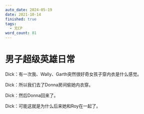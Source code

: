 ```yaml
---
auto_date: 2024-05-19
date: 2021-10-14
finished: true
tags:
  - 无CP
word_count: 81
---
```


# 男子超级英雄日常

Dick：有一次我、Wally、Garth突然很好奇女孩子穿内衣是什么感觉。

Dick：所以我们去了Donna房间偷她内衣穿。

Dick：然后Donna回来了。

Dick：可能这就是为什么后来她和Roy在一起了。

